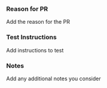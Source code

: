 ### Reason for PR

Add the reason for the PR

### Test Instructions

Add instructions to test

### Notes

Add any additional notes you consider
